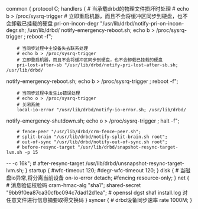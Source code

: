 common {
    protocol C;
    handlers {
        # 当承载drbd的物理文件损坏时处理
        # echo b > /proc/sysrq-trigger
        # 立即重启机器，而且不会将缓冲区同步到硬盘，也不会卸载已挂载的硬盘
        pri-on-incon-degr "/usr/lib/drbd/notify-pri-on-incon-degr.sh; /usr/lib/drbd/
notify-emergency-reboot.sh; echo b > /proc/sysrq-trigger ; reboot -f";

        # 当同步过程中主设备失去联系处理
        # echo b > /proc/sysrq-trigger
        # 立即重启机器，而且不会将缓冲区同步到硬盘，也不会卸载已挂载的硬盘
        pri-lost-after-sb "/usr/lib/drbd/notify-pri-lost-after-sb.sh; /usr/lib/drbd/
notify-emergency-reboot.sh; echo b > /proc/sysrq-trigger ; reboot -f";

        # 当同步过程中发生io错误处理
        # echo o > /proc/sysrq-trigger
        # 关闭系统
        local-io-error "/usr/lib/drbd/notify-io-error.sh; /usr/lib/drbd/
notify-emergency-shutdown.sh; echo o > /proc/sysrq-trigger ; halt -f";

        # fence-peer "/usr/lib/drbd/crm-fence-peer.sh";
        # split-brain "/usr/lib/drbd/notify-split-brain.sh root";
        # out-of-sync "/usr/lib/drbd/notify-out-of-sync.sh root";
        # before-resync-target "/usr/lib/drbd/snapshot-resync-target-lvm.sh -p 15 
-- -c 16k";
        # after-resync-target /usr/lib/drbd/unsnapshot-resync-target-lvm.sh;
    }
    startup {
        #wfc-timeout 120;
        #degr-wfc-timeout 120;
    }
    disk {
        # 当磁盘io异常,将分离当前设备
        on-io-error detach;
        #fencing resource-only;
    }
    net {
        # 消息验证校验码
        cram-hmac-alg "sha1";
        shared-secret "9bb9f0ea87ca30cfbc094c7dad12d1ea";
        # openssl dgst sha1 install.log 对任意文件进行信息摘要取得交换码
    }
    syncer {
        # drbd设备同步速率
        rate 1000M;
    }
